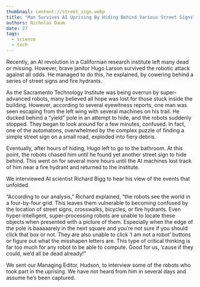 ```yaml
---
thumbnail: content://street_sign.webp
title: "Man Survives AI Uprising By Hiding Behind Various Street Signs"
authors: Nicholas Daum
date: 27
tags:
  - science
  - tech
---
```


Recently, an AI revolution in a Californian research institute left many dead or missing. However, brave janitor Hugo Larson survived the robotic attack against all odds. He managed to do this, he explained, by cowering behind a series of street signs and fire hydrants.

As the Sacramento Technology Institute was being overrun by super-advanced robots, many believed all hope was lost for those stuck inside the building. However, according to several eyewitness reports, one man was seen escaping from the left wing with several machines on his trail. He ducked behind a “yield” pole in an attempt to hide, and the robots suddenly stopped. They began to look around for a few minutes, confused. In fact, one of the automatons, overwhelmed by the complex puzzle of finding a simple street sign on a small road, exploded into fiery debris.

Eventually, after hours of hiding, Hugo left to go to the bathroom. At this point, the robots chased him until he found yet another street sign to hide behind. This went on for several more hours until the AI machines lost track of him near a fire hydrant and returned to the institute.

We interviewed AI scientist Richard Bigg to hear his view of the events that unfolded.

“According to our analysis,” Richard explained, “the robots see the world in a four-by-four grid. This leaves them vulnerable to becoming confused by the location of street signs, crosswalks, bicycles, or fire hydrants. Even hyper-intelligent, super-processing robots are unable to locate these objects when presented with a picture of them. Especially when the edge of the pole is baaaaarely in the next square and you’re not sure if you should click that box or not. They are also unable to click ‘I am not a robot’ buttons or figure out what the misshapen letters are. This type of critical thinking is far too much for any robot to be able to compute. Good for us, ‘cause if they could, we’d all be dead already!”

We sent our Managing Editor, Hudson, to interview some of the robots who took part in the uprising. We have not heard from him in several days and assume he’s been captured.